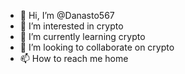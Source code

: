 - 👋 Hi, I’m @Danasto567
- 👀 I’m interested in crypto
- 🌱 I’m currently learning crypto
- 💞️ I’m looking to collaborate on crypto
- 📫 How to reach me home

<!---
Danasto567/Danasto567 is a ✨ special ✨ repository because its `README.md` (this file) appears on your GitHub profile.
You can click the Preview link to take a look at your changes.
--->
